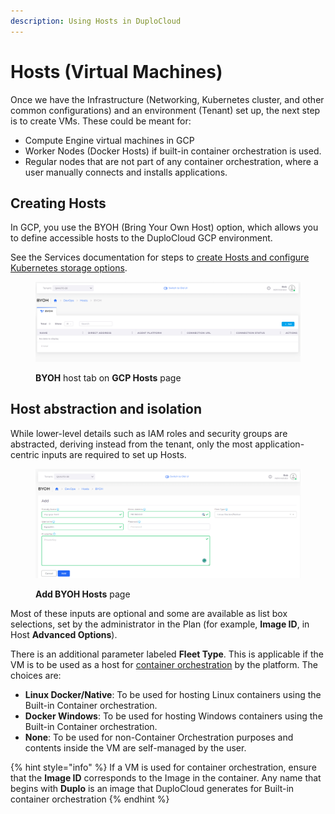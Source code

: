 ```yaml
---
description: Using Hosts in DuploCloud
---
```


# Hosts (Virtual Machines)

Once we have the Infrastructure (Networking, Kubernetes cluster, and other common configurations) and an environment (Tenant) set up, the next step is to create VMs. These could be meant for:

* Compute Engine virtual machines in GCP
* Worker Nodes (Docker Hosts) if built-in container orchestration is used.
* Regular nodes that are not part of any container orchestration, where a user manually connects and installs applications.&#x20;

## Creating Hosts <a href="#3-toc-title" id="3-toc-title"></a>

In GCP, you use the BYOH (Bring Your Own Host) option, which allows you to define accessible hosts to the DuploCloud GCP environment.

See the Services documentation for steps to [create Hosts and configure Kubernetes storage options](../gcp-services/containers.md).&#x20;

<figure><img src="../../.gitbook/assets/GCP_HOSTS.png" alt=""><figcaption><p><strong>BYOH</strong> host tab on <strong>GCP Hosts</strong> page</p></figcaption></figure>

## Host abstraction and isolation&#x20;

While lower-level details such as IAM roles and security groups are abstracted, deriving instead from the tenant, only the most application-centric inputs are required to set up Hosts.&#x20;

<figure><img src="../../.gitbook/assets/GCP_HOSTS_Add_BYOH (1).png" alt=""><figcaption><p><strong>Add BYOH Hosts</strong> page </p></figcaption></figure>

Most of these inputs are optional and some are available as list box selections, set by the administrator in the Plan (for example, **Image ID**, in Host **Advanced Options**).&#x20;

There is an additional parameter labeled **Fleet Type**. This is applicable if the VM is to be used as a host for [container orchestration](../container-deployments/container-orchestrators.md) by the platform. The choices are:

* **Linux Docker/Native**: To be used for hosting Linux containers using the Built-in Container orchestration.      &#x20;
* **Docker Windows**: To be used for hosting Windows containers using the Built-in Container orchestration.
* **None**: To be used for non-Container Orchestration purposes and contents inside the VM are self-managed by the user.

{% hint style="info" %}
If a VM is used for container orchestration, ensure that the **Image ID** corresponds to the Image in the container. Any name that begins with **Duplo** is an image that DuploCloud generates for Built-in container orchestration &#x20;
{% endhint %}
